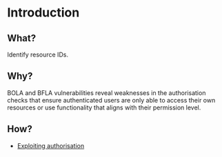 # Introduction

## What?

Identify resource IDs.

## Why?

BOLA and BFLA vulnerabilities reveal weaknesses in the authorisation checks that ensure authenticated users
are only able to access their own resources or use functionality that aligns with their permission level.

## How?

* [Exploiting authorisation](authorisation.md)